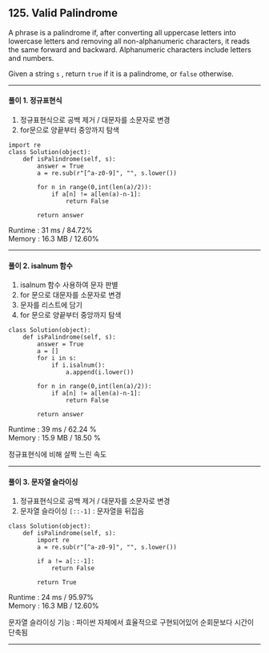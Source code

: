 ## 125. Valid Palindrome

A phrase is a palindrome if, after converting all uppercase letters into lowercase letters and removing all non-alphanumeric characters, it reads the same forward and backward. 
Alphanumeric characters include letters and numbers.

Given a string `s` , return `true` if it is a palindrome, or `false` otherwise.

---


#### 풀이 1. 정규표현식  
1. 정규표현식으로 공백 제거 / 대문자를 소문자로 변경
2. for문으로 양끝부터 중앙까지 탐색

```
import re
class Solution(object):
    def isPalindrome(self, s):
        answer = True
        a = re.sub(r"[^a-z0-9]", "", s.lower())
        
        for n in range(0,int(len(a)/2)):
            if a[n] != a[len(a)-n-1]:
                return False

        return answer
```

Runtime : 31 ms / 84.72%  
Memory : 16.3 MB / 12.60%

---

#### 풀이 2. isalnum 함수
1. isalnum 함수 사용하여 문자 판별
2. for 문으로 대문자를 소문자로 변경 
3. 문자를 리스트에 담기
4. for 문으로 양끝부터 중앙까지 탐색

```
class Solution(object):
    def isPalindrome(self, s):
        answer = True
        a = []
        for i in s:
            if i.isalnum():
                a.append(i.lower())
        
        for n in range(0,int(len(a)/2)):
            if a[n] != a[len(a)-n-1]:
                return False

        return answer
```

Runtime : 39 ms / 62.24 %  
Memory : 15.9 MB / 18.50 %

정규표현식에 비해 살짝 느린 속도

---

#### 풀이 3. 문자열 슬라이싱  
1. 정규표현식으로 공백 제거 / 대문자를 소문자로 변경
2. 문자열 슬라이싱 `[::-1]` : 문자열을 뒤집음

```
class Solution(object):
    def isPalindrome(self, s):
        import re
        a = re.sub(r"[^a-z0-9]", "", s.lower())
        
        if a != a[::-1]:
            return False 

        return True
```

Runtime : 24 ms / 95.97%  
Memory : 16.3 MB / 12.60%

문자열 슬라이싱 기능 : 파이썬 자체에서 효율적으로 구현되어있어 순회문보다 시간이 단축됨

---

